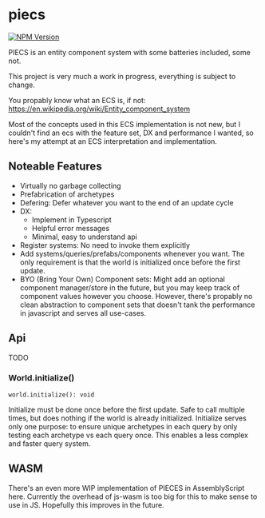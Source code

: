 # piecs

[![NPM Version](https://img.shields.io/npm/v/piecs.svg?style=flat)](https://www.npmjs.com/package/piecs)

PIECS is an entity component system with some batteries included, some not.

This project is very much a work in progress, everything is subject to change.

You propably know what an ECS is, if not: https://en.wikipedia.org/wiki/Entity_component_system

Most of the concepts used in this ECS implementation is not new, but I couldn't find an ecs with the feature set, DX and performance I wanted, so here's my attempt at an ECS interpretation and implementation.

## Noteable Features

- Virtually no garbage collecting
- Prefabrication of archetypes
- Defering: Defer whatever you want to the end of an update cycle
- DX:
  - Implement in Typescript
  - Helpful error messages
  - Minimal, easy to understand api
- Register systems: No need to invoke them explicitly
- Add systems/queries/prefabs/components whenever you want. The only requirement is that the world is initialized once before the first update.
- BYO (Bring Your Own) Component sets: Might add an optional component manager/store in the future, but you may keep track of component values however you choose. However, there's propably no clean abstraction to component sets that doesn't tank the performance in javascript and serves all use-cases.

## Api

TODO

### World.initialize()

`world.initialize(): void`

Initialize must be done once before the first update. Safe to call multiple times, but does nothing if the world is already initialized.
Initialize serves only one purpose: to ensure unique archetypes in each query by only testing each archetype vs each query once.
This enables a less complex and faster query system.


## WASM

There's an even more WIP implementation of PIECES in AssemblyScript here.
Currently the overhead of js-wasm is too big for this to make sense to use in JS.
Hopefully this improves in the future.

